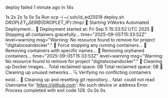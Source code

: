 deploy
failed 1 minute ago in 14s

1s
2s
2s
1s
0s
5s
Run scp -i ~/.ssh/id_ed25519 deploy.sh ${DROPLET_USER}@${DROPLET_IP}:/tmp/
🚀 Starting ViWorks Automated Deployment...
📅 Deployment started at: Fri Sep  5 15:33:52 UTC 2025
🛑 Stopping all containers gracefully...
time="2025-09-05T15:33:52Z" level=warning msg="Warning: No resource found to remove for project \"digitaloceandocker\"."
🛑 Force stopping any running containers...
🧹 Removing containers with specific names...
🧹 Removing orphaned containers...
time="2025-09-05T15:33:53Z" level=warning msg="Warning: No resource found to remove for project \"digitaloceandocker\"."
🧹 Cleaning up Docker images...
Total reclaimed space: 0B
Total reclaimed space: 0B
🧹 Cleaning up unused networks...
🔍 Verifying no conflicting containers exist...
🧹 Cleaning up and resetting git repository...
fatal: could not read Username for 'https://github.com': No such device or address
Error: Process completed with exit code 128.
0s
0s
0s
